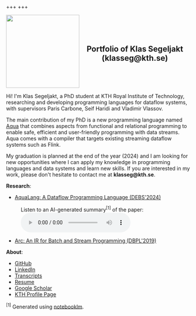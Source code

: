 +++
+++

<div style="display: flex; align-items: center; justify-content: space-between;">
  <img src="Photo.png" width="200">
  <h2 style="flex-grow: 1; text-align: center;">
    Portfolio of Klas Segeljakt (klasseg@kth.se)
  </h2>
</div>

Hi! I'm Klas Segeljakt, a PhD student at KTH Royal Institute of Technology, researching and developing programming languages for dataflow systems, with supervisors Paris Carbone, Seif Haridi and Vladimir Vlassov.

The main contribution of my PhD is a new programming language named [Aqua](https://aqua-language.github.io) that combines aspects from functional and relational programming to enable safe, efficient and user-friendly programming with data streams. Aqua comes with a compiler that targets existing streaming dataflow systems such as Flink.

My graduation is planned at the end of the year (2024) and I am looking for new opportunities where I can apply my knowledge in programming languages and data systems and learn new skills. If you are interested in my work, please don't hesitate to contact me at __klasseg@kth.se__.

__Research__:
* [AquaLang: A Dataflow Programming Language (DEBS'2024)](https://dl.acm.org/doi/10.1145/3629104.3666030)

<figure>
  <figcaption>Listen to an AI-generated summary<sup href="#footnote-1">[1]</sup> of the paper:</figcaption>
  <audio controls src="AquaLang.wav"></audio>
</figure>

* [Arc: An IR for Batch and Stream Programming (DBPL'2019)](https://dl.acm.org/doi/10.1145/3315507.3330199)

__About__:
* [GitHub](https://github.com/segeljakt)
* [LinkedIn](https://linkedin.com/in/klas-segeljakt)
* [Transcripts](Transcripts.pdf)
* [Resume](Resume.pdf)
* [Google Scholar](https://scholar.google.com/citations?user=k4bVwsIAAAAJ&hl=en&oi=ao)
* [KTH Profile Page](https://www.kth.se/profile/klasseg)

 <sup id="footnote-1">[1]</sup> Generated using <a href="https://notebooklm.google.com/">notebooklm</a>.
